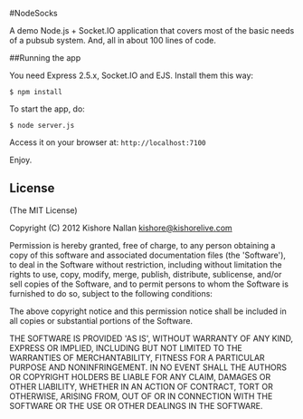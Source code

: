 #NodeSocks

A demo Node.js + Socket.IO application that covers most of the basic needs of a pubsub system. And, all in about 100 lines of code.

##Running the app

You need Express 2.5.x, Socket.IO and EJS. Install them this way:

	$ npm install

To start the app, do:

	$ node server.js

Access it on your browser at: `http://localhost:7100`

Enjoy.

## License

(The MIT License)

Copyright (C) 2012 Kishore Nallan  <kishore@kishorelive.com>

Permission is hereby granted, free of charge, to any person obtaining
a copy of this software and associated documentation files (the
'Software'), to deal in the Software without restriction, including
without limitation the rights to use, copy, modify, merge, publish,
distribute, sublicense, and/or sell copies of the Software, and to
permit persons to whom the Software is furnished to do so, subject to
the following conditions:

The above copyright notice and this permission notice shall be
included in all copies or substantial portions of the Software.

THE SOFTWARE IS PROVIDED 'AS IS', WITHOUT WARRANTY OF ANY KIND,
EXPRESS OR IMPLIED, INCLUDING BUT NOT LIMITED TO THE WARRANTIES OF
MERCHANTABILITY, FITNESS FOR A PARTICULAR PURPOSE AND NONINFRINGEMENT.
IN NO EVENT SHALL THE AUTHORS OR COPYRIGHT HOLDERS BE LIABLE FOR ANY
CLAIM, DAMAGES OR OTHER LIABILITY, WHETHER IN AN ACTION OF CONTRACT,
TORT OR OTHERWISE, ARISING FROM, OUT OF OR IN CONNECTION WITH THE
SOFTWARE OR THE USE OR OTHER DEALINGS IN THE SOFTWARE.
